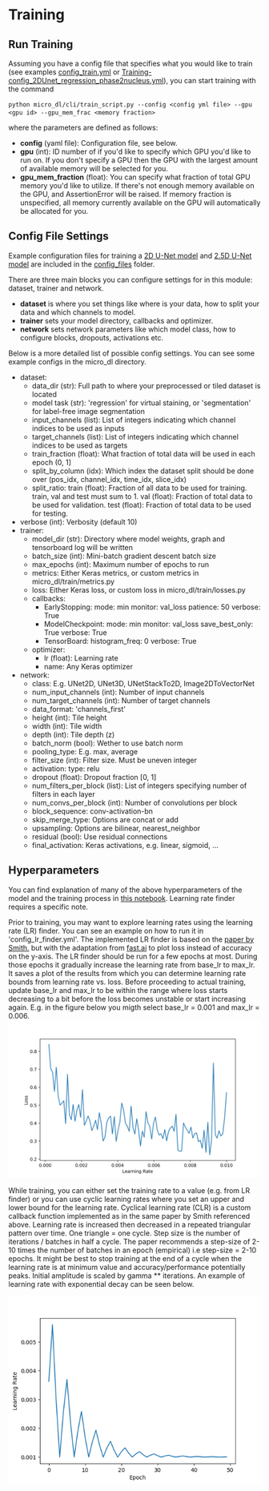 # Training

## Run Training

Assuming you have a config file that specifies what you would like to train
(see examples [config_train.yml](https://github.com/mehta-lab/microDL/blob/microDL-documentation/config_files/config_train.yml) or [Training-config_2DUnet_regression_phase2nucleus.yml](https://github.com/mehta-lab/microDL/blob/microDL-documentation/config_files/Training-config_2DUnet_regression_phase2nucleus.yml)), you can start training with the command

```buildoutcfg
python micro_dl/cli/train_script.py --config <config yml file> --gpu <gpu id> --gpu_mem_frac <memory fraction>
```

where the parameters are defined as follows:

* **config** (yaml file): Configuration file, see below.
* **gpu** (int): ID number of if you'd like to specify which GPU you'd like to run on. If you don't
specify a GPU then the GPU with the largest amount of available memory will be selected for you.
* **gpu_mem_fraction** (float): You can specify what fraction of total GPU memory you'd like to utilize.
If there's not enough memory available on the GPU, and AssertionError will be raised.
If memory fraction is unspecified, all memory currently available on the GPU will automatically
be allocated for you.

## Config File Settings

Example configuration files for training a [2D U-Net model](https://github.com/mehta-lab/microDL/blob/microDL-documentation/config_files/Training-config_2DUnet_regression_phase2nucleus.yml) and [2.5D U-Net model](https://github.com/mehta-lab/microDL/blob/microDL-documentation/config_files/Training-config_2.5DUnet_regression_phase2membrane.yml) are included in the [config_files](https://github.com/mehta-lab/microDL/tree/microDL-documentation/config_files) folder.

There are three main blocks you can configure settings for in this module: dataset, trainer and network.

* **dataset** is where you set things like where is your data, how to split your data and which channels to model.
* **trainer** sets your model directory, callbacks and optimizer.
* **network** sets network parameters like which model class, how to configure blocks, dropouts, activations etc.

Below is a more detailed list of possible config settings. You can see some example configs in the micro_dl directory.

* dataset:
  * data_dir (str): Full path to where your preprocessed or tiled dataset is located
  * model task (str): 'regression' for virtual staining, or 'segmentation' for label-free image segmentation
  * input_channels (list): List of integers indicating which channel indices to be used as inputs
  * target_channels (list): List of integers indicating which channel indices to be used as targets
  * train_fraction (float): What fraction of total data will be used in each epoch (0, 1]
  * split_by_column (idx): Which index the dataset split should be done over (pos_idx, channel_idx, time_idx, slice_idx)
  * split_ratio:
        train (float): Fraction of all data to be used for training. train, val and test must sum to 1.
        val (float): Fraction of total data to be used for validation.
        test (float): Fraction of total data to be used for testing.
* verbose (int): Verbosity (default 10)
* trainer:
  * model_dir (str): Directory where model weights, graph and tensorboard log will be written
  * batch_size (int): Mini-batch gradient descent batch size
  * max_epochs (int): Maximum number of epochs to run
  * metrics: Either Keras metrics, or custom metrics in micro_dl/train/metrics.py
  * loss: Either Keras loss, or custom loss in micro_dl/train/losses.py
  * callbacks:
    * EarlyStopping:
            mode: min
            monitor: val_loss
            patience: 50
            verbose: True
    * ModelCheckpoint:
            mode: min
            monitor: val_loss
            save_best_only: True
            verbose: True
    * TensorBoard:
            histogram_freq: 0
            verbose: True
  * optimizer:
    * lr (float): Learning rate
    * name: Any Keras optimizer
* network:
  * class: E.g. UNet2D, UNet3D, UNetStackTo2D, Image2DToVectorNet
  * num_input_channels (int): Number of input channels
  * num_target_channels (int): Number of target channels
  * data_format: 'channels_first'
  * height (int): Tile height
  * width (int): Tile width
  * depth (int): Tile depth (z)
  * batch_norm (bool): Wether to use batch norm
  * pooling_type: E.g. max, average
  * filter_size (int): Filter size. Must be uneven integer
  * activation:
        type: relu
  * dropout (float): Dropout fraction [0, 1]
  * num_filters_per_block (list): List of integers specifying number of filters in each layer
  * num_convs_per_block (int): Number of convolutions per block
  * block_sequence: conv-activation-bn
  * skip_merge_type: Options are concat or add
  * upsampling: Options are bilinear, nearest_neighbor
  * residual (bool): Use residual connections
  * final_activation: Keras activations, e.g. linear, sigmoid, ...

## Hyperparameters

You can find explanation of many of the above hyperparameters of the model and the training process in [this notebook](../../notebooks/dlmbl2022/solution.ipynb). Learning rate finder requires a specific note.

Prior to training, you may want to explore learning rates using the learning rate (LR) finder.
You can see an example on how to run it in 'config_lr_finder.yml'.
The implemented LR finder is based on the [paper by Smith.](https://arxiv.org/abs/1506.01186)
but with the adaptation from [fast.ai](http://www.fast.ai/) to plot loss instead of accuracy
on the y-axis.
The LR finder should be run for a few epochs at most. During those epochs it gradually increase
the learning rate from base_lr to max_lr.
It saves a plot of the results from which you can determine learning
rate bounds from learning rate vs. loss.
Before proceeding to actual training, update base_lr and max_lr to be within the range where
loss starts decreasing to a bit before the loss becomes unstable or start increasing again.
E.g. in the figure below you migth select base_lr = 0.001 and max_lr = 0.006.
![LR Finder](../../figures/lr_finder_result.png?raw=true "Title")

While training, you can either set the training rate to a value (e.g. from LR finder)
or you can use cyclic learning rates where you set an upper and lower bound for the learning rate.
Cyclical learning rate (CLR) is a custom callback function implemented as in the same paper by Smith
referenced above.
Learning rate is increased then decreased in a repeated triangular
pattern over time. One triangle = one cycle.
Step size is the number of iterations / batches in half a cycle.
The paper recommends a step-size of 2-10 times the number of batches in
an epoch (empirical) i.e step-size = 2-10 epochs.
It might be best to stop training at the end of a cycle when the learning rate is
at minimum value and accuracy/performance potentially peaks.
Initial amplitude is scaled by gamma ** iterations. An example of learning rate with
exponential decay can be seen below.

![LR Finder](../../figures/CLR.png?raw=true "Title")

